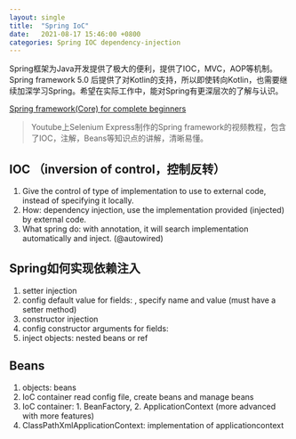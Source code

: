```yaml
---
layout: single
title:  "Spring IoC"
date:   2021-08-17 15:46:00 +0800
categories: Spring IOC dependency-injection
---
```


Spring框架为Java开发提供了极大的便利，提供了IOC，MVC，AOP等机制。Spring framework 5.0 后提供了对Kotlin的支持，所以即使转向Kotlin，也需要继续加深学习Spring。希望在实际工作中，能对Spring有更深层次的了解与认识。

[Spring framework(Core) for complete beginners](https://youtu.be/r2Q0Jzl2qMQ)
>Youtube上Selenium Express制作的Spring framework的视频教程，包含了IOC，注解，Beans等知识点的讲解，清晰易懂。



<h2>IOC （inversion of control，控制反转）</h2>

1. Give the control of type of implementation to use to external code, instead of specifying it locally.
2. How: dependency injection, use the implementation provided (injected) by external code.
3. What spring do: with annotation, it will search implementation automatically and inject. (@autowired) 

<h2>Spring如何实现依赖注入</h2>

1. setter injection
2. config default value for fields: <property>, specify name and value (must have a setter method)
3. constructor injection
4. config constructor arguments for fields: <constructor-arg>
5. inject objects: nested beans or ref

<h2>Beans</h2>

1. objects: beans
2. IoC container read config file, create beans and manage beans
3. IoC container: 1. BeanFactory, 2. ApplicationContext (more advanced with more features)
4. ClassPathXmlApplicationContext: implementation of applicationcontext
